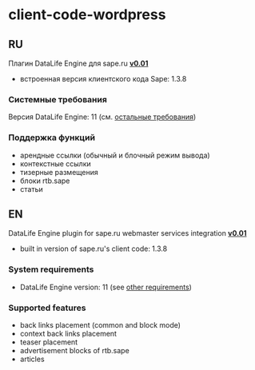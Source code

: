 # client-code-wordpress

## RU

Плагин DataLife Engine для sape.ru **[v0.01](https://github.com/sape-ru/client-code-dle/blob/v0.01/plugin/dle_sape_ru-v0.01.zip?raw=true)**

- встроенная версия клиентского кода Sape: 1.3.8

### Системные требования
Версия DataLife Engine: 11 (см. [остальные требования](https://dle-news.ru/request.html))

### Поддержка функций
- арендные ссылки (обычный и блочный режим вывода)
- контекстные ссылки
- тизерные размещения
- блоки rtb.sape
- статьи

## EN

DataLife Engine plugin for sape.ru webmaster services integration **[v0.01](https://github.com/sape-ru/client-code-dle/blob/v0.01/plugin/dle_sape_ru-v0.01.zip?raw=true)**
- built in version of sape.ru's client code: 1.3.8

### System requirements
- DataLife Engine version: 11 (see [other requirements](https://dle-news.ru/request.html)) 

### Supported features
- back links placement (common and block mode)
- context back links placement
- teaser placement
- advertisement blocks of rtb.sape
- articles